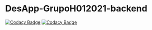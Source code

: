 # DesApp-GrupoH012021-backend
[![Codacy Badge](https://api.codacy.com/project/badge/Grade/3fabdb5e951a4df88bb6ec445101e47e)](https://app.codacy.com/gh/Asta1986/DesApp-GrupoH012021-backend?utm_source=github.com&utm_medium=referral&utm_content=Asta1986/DesApp-GrupoH012021-backend&utm_campaign=Badge_Grade_Settings)
[![Codacy Badge](https://app.codacy.com/project/badge/Coverage/a4b173fff0a24391a328d8a254cc98bb)](https://www.codacy.com/gh/Asta1986/DesApp-GrupoH012021-backend/dashboard?utm_source=github.com&utm_medium=referral&utm_content=Asta1986/DesApp-GrupoH012021-backend&utm_campaign=Badge_Coverage)

